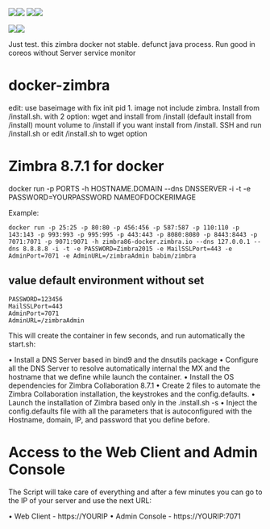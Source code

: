 [![](https://images.microbadger.com/badges/image/babim/zimbra.svg)](https://microbadger.com/images/babim/zimbra "Get your own image badge on microbadger.com")[![](https://images.microbadger.com/badges/version/babim/zimbra.svg)](https://microbadger.com/images/babim/zimbra "Get your own version badge on microbadger.com")
[![](https://images.microbadger.com/badges/image/babim/zimbra:ssh.svg)](https://microbadger.com/images/babim/zimbra:ssh "Get your own image badge on microbadger.com")[![](https://images.microbadger.com/badges/version/babim/zimbra:ssh.svg)](https://microbadger.com/images/babim/zimbra:ssh "Get your own version badge on microbadger.com")

[![](https://images.microbadger.com/badges/image/babim/zimbra:manual.svg)](https://microbadger.com/images/babim/zimbra:manual "Get your own image badge on microbadger.com")[![](https://images.microbadger.com/badges/version/babim/zimbra:manual.svg)](https://microbadger.com/images/babim/zimbra:manual "Get your own version badge on microbadger.com")

Just test. this zimbra docker not stable.
defunct java process.
Run good in coreos without Server service monitor

# docker-zimbra
edit: use baseimage with fix init pid 1.
      image not include zimbra. Install from /install.sh. with 2 option: wget and install from /install (default install from /install)
      mount volume to /install if you want install from /install. SSH and run /install.sh or edit /install.sh to wget option

# Zimbra 8.7.1 for docker

docker run -p PORTS -h HOSTNAME.DOMAIN --dns DNSSERVER -i -t -e PASSWORD=YOURPASSWORD NAMEOFDOCKERIMAGE

Example:
```
docker run -p 25:25 -p 80:80 -p 456:456 -p 587:587 -p 110:110 -p 143:143 -p 993:993 -p 995:995 -p 443:443 -p 8080:8080 -p 8443:8443 -p 7071:7071 -p 9071:9071 -h zimbra86-docker.zimbra.io --dns 127.0.0.1 --dns 8.8.8.8 -i -t -e PASSWORD=Zimbra2015 -e MailSSLPort=443 -e AdminPort=7071 -e AdminURL=/zimbraAdmin babim/zimbra
```

## value default environment without set
```
PASSWORD=123456
MailSSLPort=443
AdminPort=7071
AdminURL=/zimbraAdmin
```

This will create the container in few seconds, and run automatically the start.sh:

•     Install a DNS Server based in bind9 and the dnsutils package
•     Configure all the DNS Server to resolve automatically internal the MX and the hostname that we define while launch the container.
•     Install the OS dependencies for Zimbra Collaboration 8.7.1
•     Create 2 files to automate the Zimbra Collaboration installation, the keystrokes and the config.defaults.
•     Launch the installation of Zimbra based only in the .install.sh -s
•     Inject the config.defaults file with all the parameters that is autoconfigured with the Hostname, domain, IP, and password that you define before.

# Access to the Web Client and Admin Console

The Script will take care of everything and after a few minutes you can go to the IP of your server and use the next URL:

•     Web Client - https://YOURIP
•     Admin Console - https://YOURIP:7071
